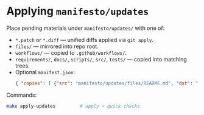 # Applying `manifesto/updates`

Place pending materials under `manifesto/updates/` with one of:

* `*.patch` or `*.diff` — unified diffs applied via `git apply`.
* `files/` — mirrored into repo root.
* `workflows/` — copied to `.github/workflows/`.
* `requirements/`, `docs/`, `scripts/`, `src/`, `tests/` — copied into matching trees.
* Optional `manifest.json`:
  ```json
  { "copies": [ {"src": "manifesto/updates/files/README.md", "dst": "README.md"} ] }
  ```

Commands:
```bash
make apply-updates         # apply + quick checks

